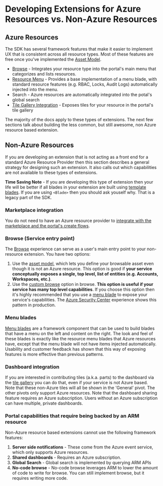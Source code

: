 # Developing Extensions for Azure Resources vs. Non-Azure Resources

## Azure Resources

The SDK has several framework features that make it easier to implement UX that is consistent across all resource types.  Most of these features are free once you've implemented the [Asset Model](portalfx-assets.md).

- [Browse](top-extensions-browse.md) - Integrates your resource type into the portal's main menu that categorizes and lists resources.
- [Resource Menu](top-blades-resourcemenublade.md) - Provides a base implementation of a menu blade, with standard resource features (e.g. RBAC, Locks, Audit Logs) automatically injected into the menu. 
- Search - Azure resources are automatically integrated into the potal's global search
- [Tile Gallery Integration](top-extensions-parts.md) - Exposes tiles for your resource in the portal's tile gallery

The majority of the docs apply to these types of extensions.  The next few sections talk about building the less common, but still awesome, non Azure resource based extension.

## Non-Azure Resources

If you are developing an extension that is not acting as a front end for a standard Azure Resource Provider then this section describes a general strategy for designing such an extension. It also calls out which capabilities are not available to these types of extensions.

__Time Saving Note__ - If you are developing this type of extension then your life will be better if all blades in your extension are built using [template blades](top-extensions-browse.md#building-browse-experiences).  If you are using `<Blade>` then you should ask youself why. That is a legacy part of the SDK.

### Marketplace integration

You do not need to have an Azure resource provider to [integrate with the marketplace and the portal's create flows](portalfx-create.md).

### Browse (Service entry point)

The [Browse](portalfx-browse.md) experience can serve as a user's main entry point to your non-resource extension. You have two options:

1. Use the [asset model](portalfx-browse.md#building-browse-experiences-no-code-browse-defining-an-asset-type-permalink-asset-type-non-arm), which lets you define your browsable asset even though it is not an Azure resource. This option is good if __your service conceptually exposes a single, top level, list of entities (e.g. Accounts, Workspaces, etc.)__.
2. Use the [custom browse](portalfx-browse.md#blade) option in browse.  __This option is useful if your service has many top level capabilities__. If you choose this option then it's highly recommended that you use a [menu blade](top-blades-menublade.md) to expose your service's capabilities. The [Azure Security Center](https://portal.azure.com/#blade/Microsoft_Azure_Security/SecurityMenuBlade) experience shows this pattern in production.

### Menu blades

[Menu blades](top-blades-menublade.md) are a framework component that can be used to build blades that have a menu on the left and content on the right.  The look and feel of these blades is exactly like the resource menu blades that Azure resources have, except that the menu blade will not have items injected automatically. Usability and customer feedback has shown that this way of exposing features is more effective than previous patterns.

### Dashboard integration

If you are interested in contributing tiles (a.k.a. parts) to the dashboard via the [tile gallery](top-extensions-parts.md) you can do that, even if your service is not Azure based. Note that these non-Azure tiles will all be shown in the 'General' pivot.  The other pivots only support Azure resources. Note that the dashboard sharing feature requires an Azure subscription.  Users without an Azure subscription can have multiple, private dashboards.

### Portal capabilities that require being backed by an ARM resource

Non-Azure resource based extensions cannot use the following framework features:

1. __Server side notifications__ - These come from the Azure event service, which only supports Azure resources.
1. __Shared dashboards__ - Requires an Azure subscription.
1. __Global Search__ - Global search is implemented by querying ARM APIs
1. __No-code browse__ - No-code browse leverages ARM to lower the amount of code to write for browse.  You can still implement browse, but it requires writing more code.
